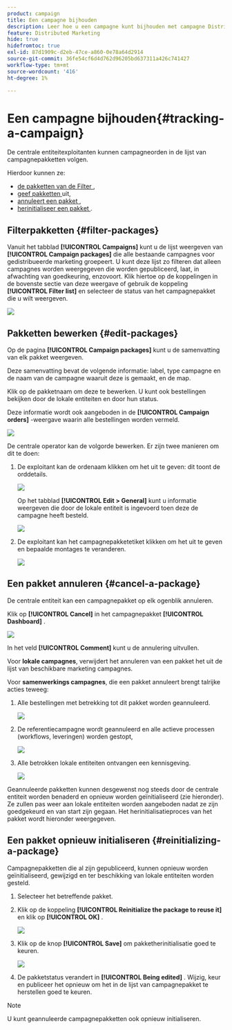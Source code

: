 ```yaml
---
product: campaign
title: Een campagne bijhouden
description: Leer hoe u een campagne kunt bijhouden met campagne Distributed Marketing
feature: Distributed Marketing
hide: true
hidefromtoc: true
exl-id: 87d1909c-d2eb-47ce-a860-0e78a64d2914
source-git-commit: 36fe54cf6d4d762d96205bd637311a426c741427
workflow-type: tm+mt
source-wordcount: '416'
ht-degree: 1%

---
```


# Een campagne bijhouden{#tracking-a-campaign}



De centrale entiteitexploitanten kunnen campagneorden in de lijst van campagnepakketten volgen.

Hierdoor kunnen ze:

* [ de pakketten van de Filter ](#filter-packages),
* [ geef pakketten ](#edit-packages) uit,
* [ annuleert een pakket ](#cancel-a-package),
* [ herinitialiseer een pakket ](#reinitializing-a-package).

## Filterpakketten {#filter-packages}

Vanuit het tabblad **[!UICONTROL Campaigns]** kunt u de lijst weergeven van **[!UICONTROL Campaign packages]** die alle bestaande campagnes voor gedistribueerde marketing groepeert. U kunt deze lijst zo filteren dat alleen campagnes worden weergegeven die worden gepubliceerd, laat, in afwachting van goedkeuring, enzovoort. Klik hiertoe op de koppelingen in de bovenste sectie van deze weergave of gebruik de koppeling **[!UICONTROL Filter list]** en selecteer de status van het campagnepakket die u wilt weergeven.

![](assets/mkg_dist_catalog_filter.png)

## Pakketten bewerken {#edit-packages}

Op de pagina **[!UICONTROL Campaign packages]** kunt u de samenvatting van elk pakket weergeven.

Deze samenvatting bevat de volgende informatie: label, type campagne en de naam van de campagne waaruit deze is gemaakt, en de map.

Klik op de pakketnaam om deze te bewerken. U kunt ook bestellingen bekijken door de lokale entiteiten en door hun status.

Deze informatie wordt ook aangeboden in de **[!UICONTROL Campaign orders]** -weergave waarin alle bestellingen worden vermeld.

![](assets/mkg_dist_catalog_op_command_details.png)

De centrale operator kan de volgorde bewerken. Er zijn twee manieren om dit te doen:

1. De exploitant kan de ordenaam klikken om het uit te geven: dit toont de orddetails.

   ![](assets/mkg_dist_catalog_op_command_edit1.png)

   Op het tabblad **[!UICONTROL Edit > General]** kunt u informatie weergeven die door de lokale entiteit is ingevoerd toen deze de campagne heeft besteld.

   ![](assets/mkg_dist_catalog_op_command_edit1a.png)

1. De exploitant kan het campagnepakketetiket klikken om het uit te geven en bepaalde montages te veranderen.

   ![](assets/mkg_dist_catalog_op_command_edit2.png)

## Een pakket annuleren {#cancel-a-package}

De centrale entiteit kan een campagnepakket op elk ogenblik annuleren.

Klik op **[!UICONTROL Cancel]** in het campagnepakket **[!UICONTROL Dashboard]** .

![](assets/mkg_dist_cancel_op_from_dashboard.png)

In het veld **[!UICONTROL Comment]** kunt u de annulering uitvullen.

Voor **lokale campagnes**, verwijdert het annuleren van een pakket het uit de lijst van beschikbare marketing campagnes.

Voor **samenwerkings campagnes**, die een pakket annuleert brengt talrijke acties teweeg:

1. Alle bestellingen met betrekking tot dit pakket worden geannuleerd.

   ![](assets/mkg_dist_mutual_op_cancelled.png)

1. De referentiecampagne wordt geannuleerd en alle actieve processen (workflows, leveringen) worden gestopt,

   ![](assets/mkg_dist_mutual_op_cancelled1.png)

1. Alle betrokken lokale entiteiten ontvangen een kennisgeving.

   ![](assets/mkg_dist_mutual_op_cancelled2.png)

Geannuleerde pakketten kunnen desgewenst nog steeds door de centrale entiteit worden benaderd en opnieuw worden geïnitialiseerd (zie hieronder). Ze zullen pas weer aan lokale entiteiten worden aangeboden nadat ze zijn goedgekeurd en van start zijn gegaan. Het herinitialisatieproces van het pakket wordt hieronder weergegeven.

## Een pakket opnieuw initialiseren {#reinitializing-a-package}

Campagnepakketten die al zijn gepubliceerd, kunnen opnieuw worden geïnitialiseerd, gewijzigd en ter beschikking van lokale entiteiten worden gesteld.

1. Selecteer het betreffende pakket.
1. Klik op de koppeling **[!UICONTROL Reinitialize the package to reuse it]** en klik op **[!UICONTROL OK]** .

   ![](assets/mkg_dist_mutual_op_reinit.png)

1. Klik op de knop **[!UICONTROL Save]** om pakketherinitialisatie goed te keuren.

   ![](assets/mkg_dist_mutual_op_reinit2.png)

1. De pakketstatus verandert in **[!UICONTROL Being edited]** . Wijzig, keur en publiceer het opnieuw om het in de lijst van campagnepakket te herstellen goed te keuren.

>[!NOTE]
>
>U kunt geannuleerde campagnepakketten ook opnieuw initialiseren.
